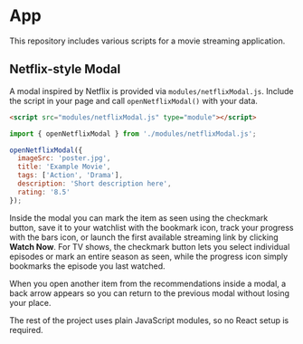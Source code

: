 # App

This repository includes various scripts for a movie streaming application.

## Netflix-style Modal

A modal inspired by Netflix is provided via `modules/netflixModal.js`. Include the script in your page and call `openNetflixModal()` with your data.

```html
<script src="modules/netflixModal.js" type="module"></script>
```

```javascript
import { openNetflixModal } from './modules/netflixModal.js';

openNetflixModal({
  imageSrc: 'poster.jpg',
  title: 'Example Movie',
  tags: ['Action', 'Drama'],
  description: 'Short description here',
  rating: '8.5'
});
```

Inside the modal you can mark the item as seen using the checkmark button, save
it to your watchlist with the bookmark icon, track your progress with the bars
icon, or launch the first available streaming link by clicking **Watch Now**.
For TV shows, the checkmark button lets you select individual episodes or mark
an entire season as seen, while the progress icon simply bookmarks the episode
you last watched.

When you open another item from the recommendations inside a modal, a back
arrow appears so you can return to the previous modal without losing your place.

The rest of the project uses plain JavaScript modules, so no React setup is required.
